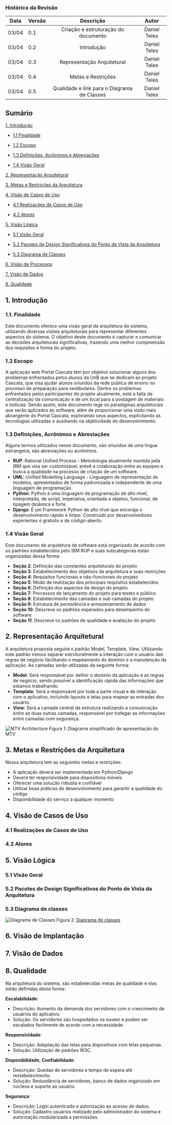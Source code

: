### Histórico da Revisão

| Data  | Versão |                  Descrição                  |    Autor     |
| :---: | ------ | :-----------------------------------------: | :----------: |
| 03/04 | 0.1    |     Criação e estruturação do documento     | Daniel Teles |
| 03/04 | 0.2    |                 Introdução                  | Daniel Teles |
| 03/04 | 0.3    |         Representação Arquitetural          | Daniel Teles |
| 03/04 | 0.4    |             Metas e Restrições              | Daniel Teles |
| 03/04 | 0.5    | Qualidade e link para o Diagrama de Classes | Daniel Teles |

## **Sumário**

[1. Introdução](#1-introdu%C3%A7%C3%A3o)

* [1.1 Finalidade](#11-finalidade)

* [1.2 Escopo](#12-escopo)

* [1.3 Definições, Acrônimos e Abreviações](#13-defini%C3%A7%C3%B5es-acr%C3%B4nimos-e-abrevia%C3%A7%C3%B5es)

* [1.4 Visão Geral](#15-vis%C3%A3o-geral)

[2. Representação Arquitetural](#2-representa%C3%A7%C3%A3o-arquitetural)

[3. Metas e Restrições da Arquitetura](#3-metas-e-restri%C3%A7%C3%B5es-da-arquitetura)

[4. Visão de Casos de Uso](#4-vis%C3%A3o-de-casos-de-uso)

* [4.1 Realizações de Casos de Uso](#41-realiza%C3%A7%C3%B5es-de-casos-de-uso)

* [4.2 Atores](#42-atores)

[5. Visão Lógica](#5-vis%C3%A3o-l%C3%B3gica)

* [5.1 Visão Geral](#51-vis%C3%A3o-geral)

* [5.2 Pacotes de Design Significativos do Ponto de Vista da Arquitetura](#52-pacotes-de-design-significativos-do-ponto-de-vista-da-arquitetura)

* [5.3 Diagrama de Classes](#53-diagrama-de-classes)

[6. Visão de Processos](https://github.com/fga-gpp-mds/2016.2-Observatorio-de-Residuos/wiki/Documento-de-Arquitetura#6-vis%C3%A3o-de-processos)

[7. Visão de Dados](https://github.com/fga-gpp-mds/2016.2-Observatorio-de-Residuos/wiki/Documento-de-Arquitetura#7-vis%C3%A3o-de-dados)

[8. Qualidade](#8-qualidade)

## **1. Introdução**

### **1.1. Finalidade**

Este documento oferece uma visão geral da arquitetura do sistema, utilizando diversas visões arquiteturais para representar diferentes aspectos do sistema. O objetivo deste documento é capturar e comunicar as decisões arquiteturais significativas, trazendo uma melhor compreensão dos requisitos e forma do projeto.

### **1.2 Escopo**

A aplicação web Portal Cascata tem por objetivo solucionar alguns dos problemas enfrentados pelos alunos da UnB que se dedicam ao projeto Cascata, que visa ajudar alunos oriundos da rede pública de ensino no processo de preparação para vestibulares. Dentre os problemas enfrentados pelos participantes do projeto atualmente, está a falta de centralização da comunicação e de um local para a postagem de materiais e notícias. Sendo assim, este documento rege os paradigmas arquiteturais que serão aplicados ao software, além de proporcionar uma visão mais abrangente do Portal Cascata, explorando seus aspectos, explicitando as tecnologias utilizadas e auxiliando na objetividade do desenvolvimento.

### **1.3 Definições, Acrônimos e Abreviações**

Alguns termos utilizados nesse documento, são oriundos de uma língua estrangeira, são abreviações ou acrônimos.

* **RUP**: Rational Unified Process - Metodologia atualmente mantida pela IBM que visa ser customizável, prevê a colaboração entre as equipes e busca a qualidade na processo de criação de um software.
* **UML**: Unified Modelling Language - Linguagem de representação de modelos, apresentados de forma padronizada e independente de uma linguagem de programação.
* **Python**: Python é uma linguagem de programação de alto nível, interpretada, de script, imperativa, orientada a objetos, funcional, de tipagem dinâmica e forte.
* **Django**: É um Framework Python de alto nível que encoraja o desenvolvimento rápido e limpo. Construído por desenvolvedores experientes é gratuito e de código-aberto.

### **1.4 Visão Geral**

Este documento de arquitetura de software está organizado de acordo com os padrões estabelecidos pelo IBM RUP e suas subcategorias estão organizadas dessa forma:

* **Seção 2**: Definição das constantes arquiteturais do projeto
* **Seção 3**: Estabelecimento dos objetivos da arquitetura e suas restrições
* **Seção 4**: Requisitos funcionais e não-funcionais do projeto
* **Seção 5**: Modo de realização dos principais requisitos estabelecidos
* **Seção 6**: Definição dos aspectos de design do projeto
* **Seção 7**: Processos de lançamento do projeto para testes e público
* **Seção 8**: Estabelecimento das camadas e sub camadas do projeto
* **Seção 9**: Estrutura de persistência e armazenamento de dados
* **Seção 10**: Descreve os padrões esperados para desempenho do software
* **Seção 11**: Descreve os padrões de qualidade e avaliação do projeto

## **2. Representação Arquitetural**

A arquitetura proposta seguirá o padrão Model, Template, View. Utilizando este padrão iremos separar estruturalmente a interação com o usuário das regras de negócio facilitando o mapeamento do domínio e a manutenção da aplicação.
As camadas serão utilizadas da seguinte forma:

* **Model**: Será responsável por definir o domínio da aplicação e as regras de negócio, sendo possível a identificação rápida das informações que estamos trabalhando.
* **Template**: Será a responsável por toda a parte visual e de interação com o aplicativo, incluindo layouts e telas para mapear as entradas dos usuário.
* **View**: Será a camada central da estrutura realizando a comunicação entre as duas outras camadas, responsável por trafegar as informações entre camadas com segurança.

![MTV Architecture](https://user-images.githubusercontent.com/22121504/29645196-4481529c-8852-11e7-90c4-d0bc8bd62193.jpg)
Figura 1: Diagrama simplificado de apresentação do MTV

## **3. Metas e Restrições da Arquitetura**

Nossa arquitetura tem as seguintes metas e restrições:

* A aplicação deverá ser implementada em Python/Django
* Deverá ter responsividade para dispositivos móveis
* Oferecer uma solução robusta e confiável
* Utilizar boas práticas de desenvolvimento para garantir a qualidade do código
* Disponibilidade do serviço a qualquer momento

## **4. Visão de Casos de Uso**

### **4.1 Realizações de Casos de Uso**

### **4.2 Atores**

## **5. Visão Lógica**

### **5.1 Visão Geral**

### **5.2 Pacotes de Design Significativos do Ponto de Vista da Arquitetura**

### **5.3 Diagrama de classes**

![Diagrama de Classes](https://raw.githubusercontent.com/projeto-cascata/portal-cascata-docs/arquitetura/docs/img/Classes/class_diagram.png)
Figura 2: [Diagrama de classes](https://github.com/projeto-cascata/portal-cascata-docs/blob/arquitetura/docs/arquitetura/diagrama_classes.md)

## **6. Visão de Implantação**

## **7. Visão de Dados**

## **8. Qualidade**

Na arquitetura do sistema, são estabelecidas metas de qualidade e elas estão definidas desta forma:

**Escalabilidade**:

* Descrição: Aumento da demanda dos servidores com o crescimento de usuários do aplicativo.
* Solução: Os servidores são hospedados na nuvem e podem ser escalados facilmente de acordo com a necessidade.

**Responsividade**:

* Descrição: Adaptação das telas para dispositivos com telas pequenas.
* Solução: Utilização de padrões W3C.

**Disponibilidade, Confiabilidade**:

* Descrição: Quedas de servidores e tempo de espera até restabelecimento.
* Solução: Redundância de servidores, banco de dados organizado em núcleos e suporte ao usuário.

**Segurança**:

* Descrição: Login autenticado e autorização ao acesso de dados.
* Solução: Cadastro usuários realizado pelo administrador do sistema e autorização modularizada a permissões.
